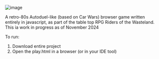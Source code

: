 ![image](https://github.com/user-attachments/assets/c2e20e2d-ccd8-4b02-9980-8d6c31ab90f6)

A retro-80s Autoduel-like (based on Car Wars) browser game written entirely in javascript, as part of the table top RPG Riders of the Wasteland. This ia work in progress as of November 2024

To run:
1. Download entire project
2. Open the play.html in a browser (or in your IDE tool)

